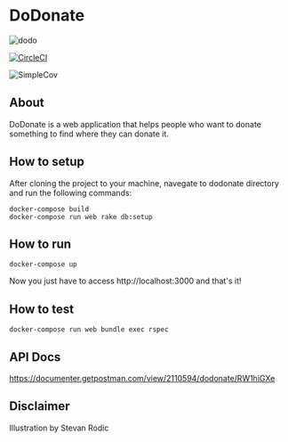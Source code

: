 # DoDonate
![dodo](https://i.imgur.com/s5o07Bv.png)

[![CircleCI](https://circleci.com/gh/doisLan/dodonate.svg?style=svg)](https://circleci.com/gh/doisLan/dodonate)

![SimpleCov](https://cdn.rawgit.com/doisLan/dodonate/master/coverage/coverage.svg)

## About
DoDonate is a web application that helps people who want to donate something to find where they can donate it.

## How to setup
After cloning the project to your machine, navegate to dodonate directory and run the following commands:

```
docker-compose build
docker-compose run web rake db:setup
```

## How to run
```
docker-compose up
```
Now you just have to access http://localhost:3000 and that's it!

## How to test
```
docker-compose run web bundle exec rspec
```

## API Docs
https://documenter.getpostman.com/view/2110594/dodonate/RW1hiGXe

## Disclaimer
Illustration by Stevan Rodic
